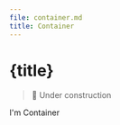 ```yaml
---
file: container.md
title: Container
---
```


<script>
    import {Button, Container} from '$lib'
    import {media} from '../../../_media'
</script>

# {title}

> 🚧 Under construction

<Container>
    <div class="bg-secondary{$media.dark && '-darked'} p-2 text-center">I'm Container</div>
</Container>

<style>
    /* div { width: 100%} */
</style>
